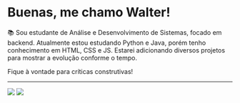 <h1>Buenas, me chamo Walter!</h1>

📚 Sou estudante de Análise e Desenvolvimento de Sistemas, focado em backend. Atualmente estou estudando Python e Java, porém tenho conhecimento em HTML, CSS e JS. Estarei adicionando diversos projetos para mostrar a evolução conforme o tempo.

Fique à vontade para críticas construtivas!

<hr>

<div> 
  <a href="https://www.instagram.com/walterturcatti/" target="_blank"><img src="https://img.shields.io/badge/-Instagram-%23E4405F?style=for-the-badge&logo=instagram&logoColor=white" target="_blank"></a>
  <a href = "mailto:walterturcatti@hotmail.com"><img src="https://img.shields.io/badge/-Gmail-%23333?style=for-the-badge&logo=gmail&logoColor=white" target="_blank"></a>
</div>

